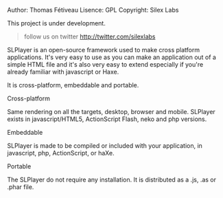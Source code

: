 Author: Thomas Fétiveau
Lisence: GPL
Copyright: Silex Labs

This project is under development. 
> follow us on twitter http://twitter.com/silexlabs

SLPlayer is an open-source framework used to make cross platform applications. It's very easy to use as you can make an application out of a simple HTML file and it's also very easy to extend especially if you're already familiar with javascript or Haxe. 

It is cross-platform, embeddable and portable.

Cross-platform

Same rendering on all the targets, desktop, browser and mobile. SLPlayer exists in javascript/HTML5, ActionScript Flash, neko and php versions.

Embeddable

SLPlayer is made to be compiled or included with your application, in javascript, php, ActionScript, or haXe.

Portable

The SLPlayer do not require any installation. It is distributed as a .js, .as or .phar file.